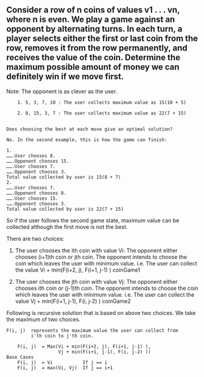 ## Consider a row of n coins of values v1 . . . vn, where n is even. We play a game against an opponent by alternating turns. In each turn, a player selects either the first or last coin from the row, removes it from the row permanently, and receives the value of the coin. Determine the maximum possible amount of money we can definitely win if we move first.

Note: The opponent is as clever as the user.

```
    1. 5, 3, 7, 10 : The user collects maximum value as 15(10 + 5)

    2. 8, 15, 3, 7 : The user collects maximum value as 22(7 + 15)
 

Does choosing the best at each move give an optimal solution?

No. In the second example, this is how the game can finish:

1.
…….User chooses 8.
…….Opponent chooses 15.
…….User chooses 7.
…….Opponent chooses 3.
Total value collected by user is 15(8 + 7)
2.
…….User chooses 7.
…….Opponent chooses 8.
…….User chooses 15.
…….Opponent chooses 3.
Total value collected by user is 22(7 + 15)
```
So if the user follows the second game state, maximum value can be collected although the first move is not the best.

There are two choices:
1. The user chooses the ith coin with value Vi: The opponent either chooses (i+1)th coin or jth coin. The opponent intends to choose the coin which leaves the user with minimum value.
i.e. The user can collect the value Vi + min(F(i+2, j), F(i+1, j-1) )
coinGame1


 
2. The user chooses the jth coin with value Vj: The opponent either chooses ith coin or (j-1)th coin. The opponent intends to choose the coin which leaves the user with minimum value.
i.e. The user can collect the value Vj + min(F(i+1, j-1), F(i, j-2) )
coinGame2

Following is recursive solution that is based on above two choices. We take the maximum of two choices.
```
F(i, j)  represents the maximum value the user can collect from 
         i'th coin to j'th coin.

    F(i, j)  = Max(Vi + min(F(i+2, j), F(i+1, j-1) ), 
                   Vj + min(F(i+1, j-1), F(i, j-2) )) 
Base Cases
    F(i, j)  = Vi           If j == i
    F(i, j)  = max(Vi, Vj)  If j == i+1
``` 
